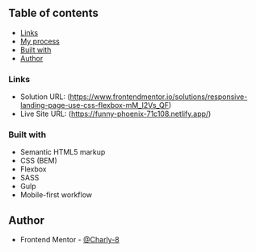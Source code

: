 

## Table of contents

  - [Links](#links)
  - [My process](#my-process)
  - [Built with](#built-with)
  - [Author](#author)


### Links

- Solution URL: (https://www.frontendmentor.io/solutions/responsive-landing-page-use-css-flexbox-mM_I2Vs_QF)
- Live Site URL: (https://funny-phoenix-71c108.netlify.app/)

### Built with

- Semantic HTML5 markup
- CSS (BEM)
- Flexbox
- SASS
- Gulp
- Mobile-first workflow

## Author

- Frontend Mentor - [@Charly-8](https://www.frontendmentor.io/profile/Charly-8)

